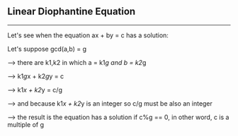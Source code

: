 ## Linear Diophantine Equation
----------------------------------
Let's see when the equation ax + by = c has a solution:

Let's suppose gcd(a,b) = g

--> there are k1,k2 in which a = k1*g and b = k2*g

--> k1*g*x + k2*g*y = c

--> k1*x + k2*y = c/g

--> and because k1*x + k2*y is an integer so c/g must be also an integer 

--> the result is the equation has a solution if c%g == 0, in other word, c is a multiple of g 
